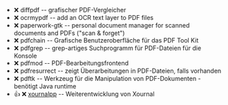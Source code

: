 - :x:  diffpdf  --	grafischer PDF-Vergleicher
- :x:  ocrmypdf  --	add an OCR text layer to PDF files
- :x:  paperwork-gtk  --	personal document manager for scanned documents and PDFs ("scan & forget")
- :x:  pdfchain  --	Grafische Benutzeroberfläche für das PDF Tool Kit
- :x:  pdfgrep  --	grep-artiges Suchprogramm für PDF-Dateien für die Konsole
- :x:  pdfmod  --	PDF-Bearbeitungsfrontend
- :x:  pdfresurrect  -- zeigt Überarbeitungen in PDF-Dateien, falls vorhanden
- :x:  pdftk  --	Werkzeug für die Manipulation von PDF-Dokumenten - benötigt Java runtime
- :+1: :x:  [xournalpp](https://github.com/xournalpp/xournalpp/releases/download/v1.1.1/xournalpp-1.1.1-Debian-bullseye-x86_64.deb)  --  Weiterentwicklung von Xournal

